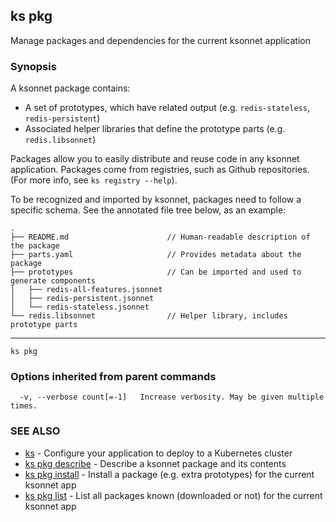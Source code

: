 ## ks pkg

Manage packages and dependencies for the current ksonnet application

### Synopsis



A ksonnet package contains:

* A set of prototypes, which have related output (e.g. `redis-stateless`, `redis-persistent`)
* Associated helper libraries that define the prototype parts (e.g. `redis.libsonnet`)

Packages allow you to easily distribute and reuse code in any ksonnet application.
Packages come from registries, such as Github repositories. (For more info, see
`ks registry --help`).

To be recognized and imported by ksonnet, packages need to follow a specific schema.
See the annotated file tree below, as an example:

```
.
├── README.md                      // Human-readable description of the package
├── parts.yaml                     // Provides metadata about the package
├── prototypes                     // Can be imported and used to generate components
│   ├── redis-all-features.jsonnet
│   ├── redis-persistent.jsonnet
│   └── redis-stateless.jsonnet
└── redis.libsonnet                // Helper library, includes prototype parts
```
---


```
ks pkg
```

### Options inherited from parent commands

```
  -v, --verbose count[=-1]   Increase verbosity. May be given multiple times.
```

### SEE ALSO
* [ks](ks.md)	 - Configure your application to deploy to a Kubernetes cluster
* [ks pkg describe](ks_pkg_describe.md)	 - Describe a ksonnet package and its contents
* [ks pkg install](ks_pkg_install.md)	 - Install a package (e.g. extra prototypes) for the current ksonnet app
* [ks pkg list](ks_pkg_list.md)	 - List all packages known (downloaded or not) for the current ksonnet app


